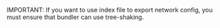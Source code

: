 IMPORTANT: If you want to use index file to export network config, you must ensure that bundler can use tree-shaking.